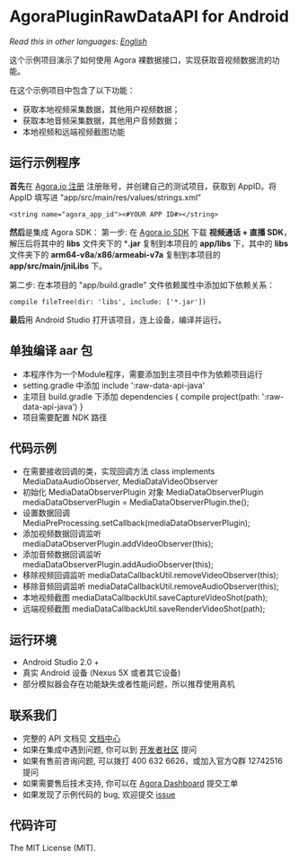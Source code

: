 # AgoraPluginRawDataAPI for Android

*Read this in other languages: [English](README.en.md)*

这个示例项目演示了如何使用 Agora 裸数据接口，实现获取音视频数据流的功能。

在这个示例项目中包含了以下功能：

- 获取本地视频采集数据，其他用户视频数据；
- 获取本地音频采集数据，其他用户音频数据；
- 本地视频和远端视频截图功能

## 运行示例程序
**首先**在 [Agora.io 注册](https://dashboard.agora.io/cn/signup/) 注册账号，并创建自己的测试项目，获取到 AppID。将 AppID 填写进 "app/src/main/res/values/strings.xml"

```
<string name="agora_app_id"><#YOUR APP ID#></string>
```

**然后**是集成 Agora SDK：
 第一步: 在 [Agora.io SDK](https://www.agora.io/cn/download/) 下载 **视频通话 + 直播 SDK**，解压后将其中的 **libs** 文件夹下的 ***.jar** 复制到本项目的 **app/libs** 下，其中的 **libs** 文件夹下的 **arm64-v8a**/**x86**/**armeabi-v7a** 复制到本项目的 **app/src/main/jniLibs** 下。

 第二步: 在本项目的 "app/build.gradle" 文件依赖属性中添加如下依赖关系：

```
compile fileTree(dir: 'libs', include: ['*.jar'])
```

**最后**用 Android Studio 打开该项目，连上设备，编译并运行。


## 单独编译 aar 包
- 本程序作为一个Module程序，需要添加到主项目中作为依赖项目运行
- setting.gradle 中添加  include ':raw-data-api-java'
- 主项目 build.gradle 下添加 
	dependencies {
	    compile project(path: ':raw-data-api-java')
	}
- 项目需要配置 NDK 路径


## 代码示例
- 在需要接收回调的类，实现回调方法       class implements MediaDataAudioObserver, MediaDataVideoObserver
- 初始化 MediaDataObserverPlugin 对象  MediaDataObserverPlugin mediaDataObserverPlugin = MediaDataObserverPlugin.the();
- 设置数据回调                         MediaPreProcessing.setCallback(mediaDataObserverPlugin);
- 添加视频数据回调监听                  mediaDataObserverPlugin.addVideoObserver(this);
- 添加音频数据回调监听                  mediaDataObserverPlugin.addAudioObserver(this);
- 移除视频回调监听                      mediaDataCallbackUtil.removeVideoObserver(this);
- 移除音频回调监听                      mediaDataCallbackUtil.removeAudioObserver(this);
- 本地视频截图                         mediaDataCallbackUtil.saveCaptureVideoShot(path);
- 远端视频截图                         mediaDataCallbackUtil.saveRenderVideoShot(path);

## 运行环境
- Android Studio 2.0 +
- 真实 Android 设备 (Nexus 5X 或者其它设备)
- 部分模拟器会存在功能缺失或者性能问题，所以推荐使用真机

## 联系我们
- 完整的 API 文档见 [文档中心](https://docs.agora.io/cn/)
- 如果在集成中遇到问题, 你可以到 [开发者社区](https://dev.agora.io/cn/) 提问
- 如果有售前咨询问题, 可以拨打 400 632 6626，或加入官方Q群 12742516 提问
- 如果需要售后技术支持, 你可以在 [Agora Dashboard](https://dashboard.agora.io) 提交工单
- 如果发现了示例代码的 bug, 欢迎提交 [issue](https://github.com/AgoraIO/Agora-Plugin-Raw-Data-API-Android-Java/issues)

## 代码许可
The MIT License (MIT).
